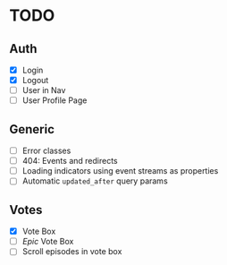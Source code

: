 # TODO

## Auth

- [x] Login
- [x] Logout
- [ ] User in Nav
- [ ] User Profile Page

## Generic

- [ ] Error classes
- [ ] 404: Events and redirects
- [ ] Loading indicators using event streams as properties
- [ ] Automatic `updated_after` query params

## Votes

- [x] Vote Box
- [ ] _Epic_ Vote Box
- [ ] Scroll episodes in vote box
